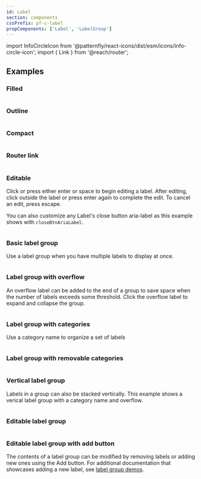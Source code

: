 ```yaml
---
id: Label
section: components
cssPrefix: pf-c-label
propComponents: ['Label', 'LabelGroup']
---
```


import InfoCircleIcon from '@patternfly/react-icons/dist/esm/icons/info-circle-icon';
import { Link } from '@reach/router';

## Examples

### Filled

```ts file="LabelFilled.tsx"
```

### Outline

```ts file="LabelOutline.tsx"
```

### Compact

```ts file="LabelCompact.tsx"
```

### Router link

```ts file="LabelRouterLink.tsx"
```

### Editable

Click or press either enter or space to begin editing a label. After editing, click outside the label or press enter again to complete the edit. To cancel an edit, press escape. 

You can also customize any Label's close button aria-label as this example shows with `closeBtnAriaLabel`.

```ts file="LabelEditable.tsx" isBeta
```


### Basic label group
Use a label group when you have multiple labels to display at once. 

```ts file="LabelGroupBasic.tsx"
```

### Label group with overflow
An overflow label can be added to the end of a group to save space when the number of labels exceeds some threshold. Click the overflow label to expand and collapse the group.

```ts file="LabelGroupOverflow.tsx"
```

### Label group with categories
Use a category name to organize a set of labels

```ts file="LabelGroupCategory.tsx"
```

### Label group with removable categories

```ts file="LabelGroupCategoryRemovable.tsx"
```

### Vertical label group
Labels in a group can also be stacked vertically. This example shows a verical label group with a category name and overflow.

```ts file="LabelGroupVerticalCategoryOverflowRemovable.tsx"
```

### Editable label group

```ts isBeta file="LabelGroupEditableLabels.tsx"
```

### Editable label group with add button

The contents of a label group can be modified by removing labels or adding new ones using the Add button. For additional documentation that showcases adding a new label, see [label group demos](/components/label/react-demos).

```ts isBeta file="LabelGroupEditableAdd.tsx"
```
